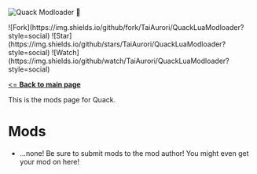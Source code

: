 ![Quack Modloader 🦆](https://i.imgur.com/UoSO3oD.png)

<div>![Fork](https://img.shields.io/github/fork/TaiAurori/QuackLuaModloader?style=social)
![Star](https://img.shields.io/github/stars/TaiAurori/QuackLuaModloader?style=social)
![Watch](https://img.shields.io/github/watch/TaiAurori/QuackLuaModloader?style=social)</div>

[<= **Back to main page**](README.md)

This is the mods page for Quack.

# Mods
* ...none! Be sure to submit mods to the mod author! You might even get your mod on here!
